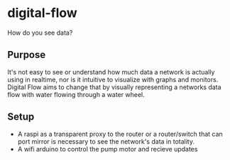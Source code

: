 # digital-flow
How do you see data?

## Purpose
It's not easy to see or understand how much data a network is actually using in realtime, nor is it intuitive to visualize with graphs and monitors.
Digital Flow aims to change that by visually representing a networks data flow with water flowing through a water wheel.

## Setup
* A raspi as a transparent proxy to the router or a router/switch that can port mirror is necessary to see the network's data in totality.
* A wifi arduino to control the pump motor and recieve updates
